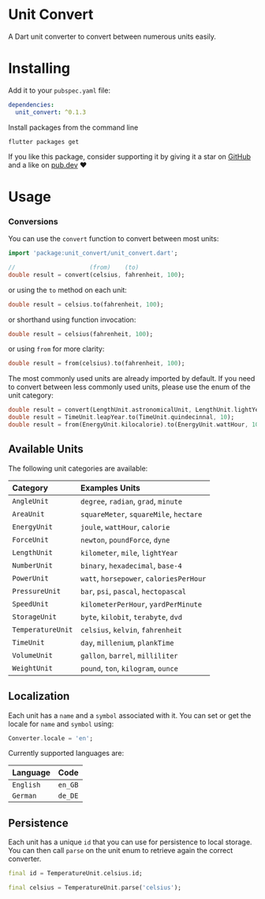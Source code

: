 # Unit Convert

A Dart unit converter to convert between numerous units easily.

# Installing

Add it to your `pubspec.yaml` file:
```yaml
dependencies:
  unit_convert: ^0.1.3
```
Install packages from the command line
```
flutter packages get
```

If you like this package, consider supporting it by giving it a star on [GitHub](https://github.com/bnxm/unit_convert) and a like on [pub.dev](https://pub.dev/packages/unit_convert) :heart:

# Usage

### Conversions

You can use the `convert` function to convert between most units:

~~~dart
import 'package:unit_convert/unit_convert.dart';

//                     (from)    (to)
double result = convert(celsius, fahrenheit, 100);
~~~

or using the `to` method on each unit:

~~~dart
double result = celsius.to(fahrenheit, 100);
~~~

or shorthand using function invocation:

~~~dart
double result = celsius(fahrenheit, 100);
~~~

or using `from` for more clarity:

~~~dart
double result = from(celsius).to(fahrenheit, 100);
~~~

The most commonly used units are already imported by default. If you need to convert between less commonly used units, please use the enum of the unit category:

~~~dart
double result = convert(LengthUnit.astronomicalUnit, LengthUnit.lightYear, 100000);
double result = TimeUnit.leapYear.to(TimeUnit.quindecinnal, 10);
double result = from(EnergyUnit.kilocalorie).to(EnergyUnit.wattHour, 1000);
~~~

## Available Units

The following unit categories are available:

| Category            | Examples Units                         |
| :------------------ | :------------------------------------- |
| `AngleUnit`         | `degree`, `radian`, `grad`, `minute`   |
| `AreaUnit`          | `squareMeter`, `squareMile`, `hectare` |
| `EnergyUnit`        | `joule`, `wattHour`, `calorie`         |
| `ForceUnit`         | `newton`, `poundForce`, `dyne`         |
| `LengthUnit`        | `kilometer`, `mile`, `lightYear`       |
| `NumberUnit`        | `binary`, `hexadecimal`, `base-4`      |
| `PowerUnit`         | `watt`, `horsepower`, `caloriesPerHour`|
| `PressureUnit`      | `bar`, `psi`, `pascal`, `hectopascal`  |
| `SpeedUnit`         | `kilometerPerHour`, `yardPerMinute`    |
| `StorageUnit`       | `byte`, `kilobit`, `terabyte`, `dvd`   |
| `TemperatureUnit`   | `celsius`, `kelvin`, `fahrenheit`      |
| `TimeUnit`          | `day`, `millenium`, `plankTime`        |
| `VolumeUnit`        | `gallon`, `barrel`, `milliliter`       |
| `WeightUnit`        | `pound`, `ton`, `kilogram`, `ounce`    |

## Localization

Each unit has a `name` and a `symbol` associated with it. You can set or get the locale for `name` and `symbol` using:

~~~dart
Converter.locale = 'en';
~~~

Currently supported languages are:

| Language        | Code    |
| :-------------- | :------ |
| `English`       | `en_GB` |
| `German`        | `de_DE` |

## Persistence

Each unit has a unique `id` that you can use for persistence to local storage. You can then call `parse` on the unit enum to retrieve again the correct converter.

~~~dart
final id = TemperatureUnit.celsius.id;

final celsius = TemperatureUnit.parse('celsius');
~~~
